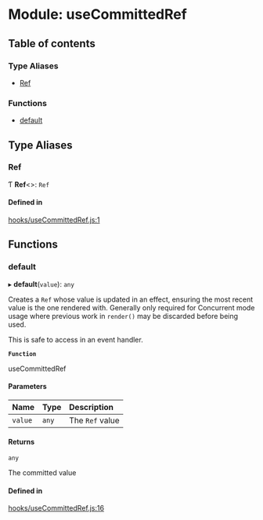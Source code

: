 # Module: useCommittedRef

## Table of contents

### Type Aliases

- [Ref](useCommittedRef.md#ref)

### Functions

- [default](useCommittedRef.md#default)

## Type Aliases

### Ref

Ƭ **Ref**<\>: `Ref`

#### Defined in

[hooks/useCommittedRef.js:1](https://github.com/Twipped/hooks/blob/f27aaa6/hooks/useCommittedRef.js#L1)

## Functions

### default

▸ **default**(`value`): `any`

Creates a `Ref` whose value is updated in an effect, ensuring the most recent
value is the one rendered with. Generally only required for Concurrent mode usage
where previous work in `render()` may be discarded before being used.

This is safe to access in an event handler.

**`Function`**

useCommittedRef

#### Parameters

| Name | Type | Description |
| :------ | :------ | :------ |
| `value` | `any` | The `Ref` value |

#### Returns

`any`

The committed value

#### Defined in

[hooks/useCommittedRef.js:16](https://github.com/Twipped/hooks/blob/f27aaa6/hooks/useCommittedRef.js#L16)
